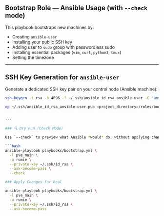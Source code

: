 ## Bootstrap Role — Ansible Usage (with `--check` mode)

This playbook bootstraps new machines by:

- Creating `ansible-user`
- Installing your public SSH key
- Adding user to `sudo` group with passwordless sudo
- Installing essential packages (`vim`, `curl`, `python3`, `tmux`)
- Setting the timezone

---

## SSH Key Generation for `ansible-user`

Generate a dedicated SSH key pair on your control node (Ansible machine):

```bash
ssh-keygen -t rsa -b 4096 -f ~/.ssh/ansible_id_rsa_ansible-user -C "ansible-user@control_node"

cp ~/.ssh/ansible_id_rsa_ansible-user.pub <project_directory>/roles/bootstrap/files/ansible_id_rsa.pub


---

### 🔍 Dry Run (Check Mode)

Use `--check` to preview what Ansible *would* do, without applying changes:

```bash
ansible-playbook playbooks/bootstrap.yml \
  -l pve_main \
  -u rumie \
  --private-key ~/.ssh/id_rsa \
  --ask-become-pass \
  --check

### Apply Changes for Real

ansible-playbook playbooks/bootstrap.yml \
  -l pve_main \
  -u rumie \
  --private-key ~/.ssh/id_rsa \
  --ask-become-pass
